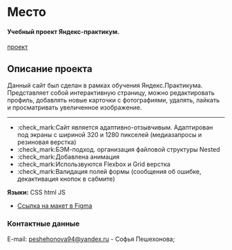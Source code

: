 # Место
#### **Учебный проект Яндекс-практикум.**
[проект](https://sofiapeshekhonova.github.io/mesto/)

## Описание проекта
Данный сайт был сделан в рамках обучения Яндекс.Практикума. Представляет собой интерактивную страницу, можно редактировать профиль, добавлять новые карточки с фотографиями, удалять, лайкать и просматривать увеличенное изображение.

***
* :check_mark:Сайт является адаптивно-отзывчивым. Адаптирован под экраны с шириной 320 и 1280 пикселей (медиазапросы и резиновая верстка)
* :check_mark:БЭМ-подход. организация файловой структуры Nested
* :check_mark:Добавлена анимация
* :check_mark:Использвуются Flexbox и Grid верстка
* :check_mark:Валидация полей формы (сообщения об ошибке, декактивация кнопок в сабмите)

**Языки:** CSS html JS


* [Ссылка на макет в Figma](https://www.figma.com/file/2cn9N9jSkmxD84oJik7xL7/JavaScript.-Sprint-4?node-id=0%3A1)

### Контактные данные
E-mail: peshehonova94@yandex.ru - Софья Пешехонова;

